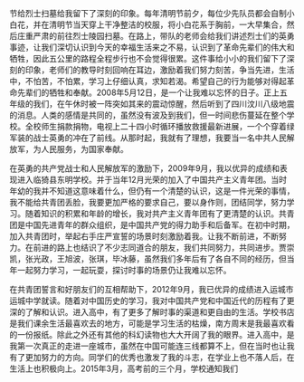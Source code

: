 节给烈士扫墓给我留下了深刻的印象。每年清明节前夕，每位少先队员都会自制小白花，并在清明节当天穿上干净整洁的校服，将小白花系于胸前，一大早集合，然后庄重严肃的前往烈士陵园扫墓。在路上，带队的老师会给我们讲述烈士们的英勇事迹，让我们深切认识到今天的幸福生活来之不易，认识到了革命先辈们的伟大和牺牲，因此五公里的路程全程步行也不会觉得很累。这件事给小小的我们留下了深刻的印象，老师们的教导时刻回响在耳边，激励着我们努力刻苦，争当先进，生活中，不怕苦，不怕累，学习上仔细认真，求知若渴。希望自己的行为能够对得起革命先辈们的牺牲和奉献。2008年5月12日，是一个让我难以忘怀的日子。正上五年级的我们，在午休时被一阵突如其来的震动惊醒，然后听到了四川汶川八级地震的消息。人类的感情是共同的，虽然没有波及到我们，但一时间悲伤蔓延在整个学校。全校师生捐款捐物，电视上二十四小时循环播放救援最新进展，一个个穿着绿军装的战士英勇的冲在了前线。从那时起，我就有了理想，我要当一名中共人民解放军，为人民服务，为国家奉献。

在英勇的共产党战士和人民解放军的激励下，2009年9月，我以优异的成绩和表现进入临猗县东明学校。并于当年12月光荣的加入了中国共产主义青年团。当时年幼的我并不知道这意味着什么，但仍有一个清楚的认识，这是一件光荣的事情，我不能给共青团丢脸，我要更加严格的要求自己，要以身作则，团结同学，努力学习。随着知识的积累和年龄的增长，我对共产主义青年团有了更清楚的认识。共青团是中国先进青年的群众组织，是中国共产党的得力助手和后备军。在初中时期，加入共青团时，举起右手庄严宣誓的场景时刻激励着我。让我不断前进，不断努力。在前进的路上也结识了不少志同道合的朋友，我们共同努力，共同进步。贾崇凯，张光政，王旭波，张琪，毕冰藤，虽然我们多年后有了各自不同的经历，但当年一起努力学习，一起玩耍，探讨时事的场景仍让我难以忘怀。

在共青团誓言和好朋友们的互相帮助下，2012年9月，我已优异的成绩进入运城市运城中学就读。随着对中国历史的学习，我对中国共产党和中国近代的历程有了更深的了解和认识。进入高中，有了更多了解时事的渠道和更自由的生活。学校书店是我们课余生活最喜欢去的地方，可能是学习生活的枯燥，南方周末是我最喜欢看的一份报纸。除此之外还有其他的科幻读物也大大开阔了我的眼界。进入高中，是我第一次真正的走进一座城市，虽然在中国可能连三线都算不上，但在当时也让我有了更加努力的方向。同学们的优秀也激发了我的斗志，在学业上也不落人后，在生活上也积极向上。2015年3月，高考前的三个月，学校通知我们